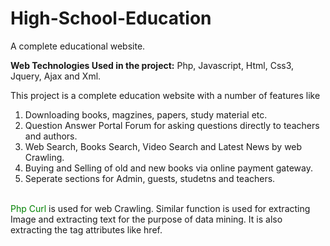 High-School-Education
=====================

A complete educational website.<br>

<b>Web Technologies Used in the project:</b> Php, Javascript, Html, Css3, Jquery, Ajax and Xml.
<br>

This project is a complete education website with a number of features like <br>
1. Downloading books, magzines, papers, study material etc. <br>
2. Question Answer Portal Forum for asking questions directly to teachers and authors. <br>
3. Web Search, Books Search, Video Search and Latest News by web Crawling.<br>
4. Buying and Selling of old and new books via online payment gateway.<br>
5. Seperate sections for Admin, guests, studetns and teachers.<br>
<br>
<font color="green">Php Curl</font> is used for web Crawling. Similar function is used for extracting Image 
and extracting text for the purpose of data mining. It is also extracting the tag attributes like href.

